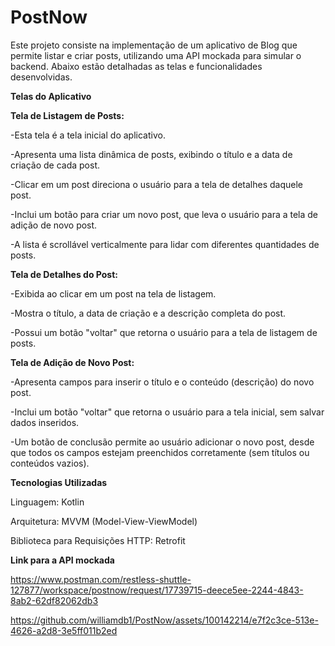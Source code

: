 <h1>PostNow</h1>


Este projeto consiste na implementação de um aplicativo de Blog que permite listar e criar posts, utilizando uma API mockada para simular o backend. Abaixo estão detalhadas as telas e funcionalidades desenvolvidas.

**Telas do Aplicativo**

**Tela de Listagem de Posts:**

-Esta tela é a tela inicial do aplicativo.

-Apresenta uma lista dinâmica de posts, exibindo o título e a data de criação de cada post.

-Clicar em um post direciona o usuário para a tela de detalhes daquele post.

-Inclui um botão para criar um novo post, que leva o usuário para a tela de adição de novo post.

-A lista é scrollável verticalmente para lidar com diferentes quantidades de posts.



**Tela de Detalhes do Post:**

-Exibida ao clicar em um post na tela de listagem.

-Mostra o título, a data de criação e a descrição completa do post.

-Possui um botão "voltar" que retorna o usuário para a tela de listagem de posts.



**Tela de Adição de Novo Post:**

-Apresenta campos para inserir o título e o conteúdo (descrição) do novo post.

-Inclui um botão "voltar" que retorna o usuário para a tela inicial, sem salvar dados inseridos.

-Um botão de conclusão permite ao usuário adicionar o novo post, desde que todos os campos estejam preenchidos corretamente (sem títulos ou conteúdos vazios).


**Tecnologias Utilizadas**

Linguagem: Kotlin

Arquitetura: MVVM (Model-View-ViewModel)

Biblioteca para Requisições HTTP: Retrofit 


**Link para a API mockada**

https://www.postman.com/restless-shuttle-127877/workspace/postnow/request/17739715-deece5ee-2244-4843-8ab2-62df82062db3



https://github.com/williamdb1/PostNow/assets/100142214/e7f2c3ce-513e-4626-a2d8-3e5ff011b2ed


